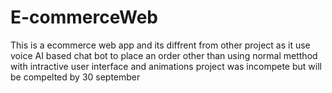 # E-commerceWeb
This is a ecommerce web app and its diffrent from other project as it use voice AI based chat bot to place an order other than using normal metthod with intractive user interface and animations project was incompete but will be compelted by 30 september

